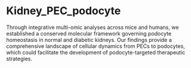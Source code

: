 # Kidney_PEC_podocyte
 Through integrative multi-omic analyses across mice and humans, we established a conserved molecular framework governing podocyte homeostasis in normal and diabetic kidneys. Our findings provide a comprehensive landscape of cellular dynamics from PECs to podocytes, which could facilitate the development of podocyte-targeted therapeutic strategies.
